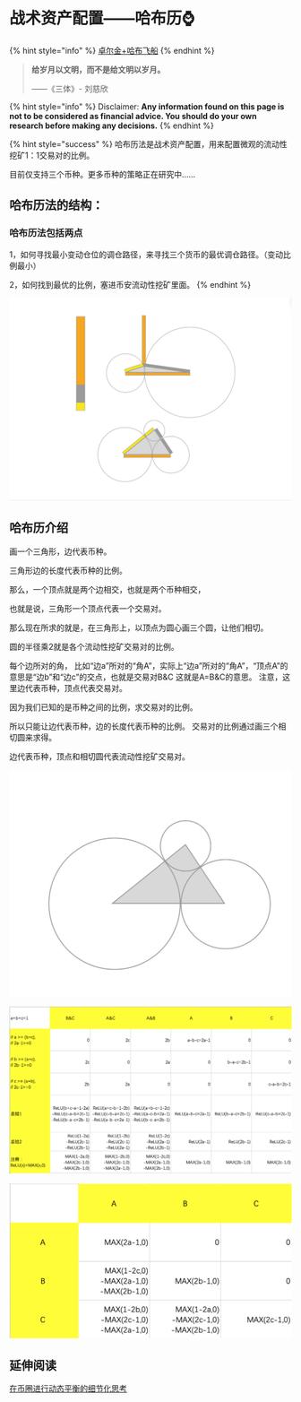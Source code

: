 # 战术资产配置——哈布历⌚️

{% hint style="info" %}
[卓尔金+哈布飞船](https://share.weiyun.com/O2bZwwMx)
{% endhint %}

> **给岁月以文明，而不是给文明以岁月。**
>
> ——《三体》- 刘慈欣

{% hint style="info" %}
Disclaimer: **Any information found on this page is not to be considered as financial advice. You should do your own research before making any decisions.**
{% endhint %}

{% hint style="success" %}
哈布历法是战术资产配置，用来配置微观的流动性挖矿1：1交易对的比例。

目前仅支持三个币种。更多币种的策略正在研究中……

## 哈布历法的结构：

### 哈布历法包括两点

1，如何寻找最小变动仓位的调仓路径，来寻找三个货币的最优调仓路径。（变动比例最小）

2，如何找到最优的比例，塞进币安流动性挖矿里面。
{% endhint %}

![](../../../../.gitbook/assets/ping-mu-kuai-zhao-20210520-xia-wu-5.40.07.png)

## 哈布历介绍

画一个三角形，边代表币种。

三角形边的长度代表币种的比例。

那么，一个顶点就是两个边相交，也就是两个币种相交，

也就是说，三角形一个顶点代表一个交易对。

那么现在所求的就是，在三角形上，以顶点为圆心画三个圆，让他们相切。

圆的半径乘2就是各个流动性挖矿交易对的比例。

每个边所对的角， 比如“边a”所对的“角A”，实际上“边a”所对的“角A”，“顶点A”的意思是“边b”和“边c”的交点，也就是交易对B&C 这就是A=B&C的意思。 注意，这里边代表币种，顶点代表交易对。

因为我们已知的是币种之间的比例，求交易对的比例。

所以只能让边代表币种，边的长度代表币种的比例。 交易对的比例通过画三个相切圆来求得。 

边代表币种，顶点和相切圆代表流动性挖矿交易对。

![](../../../../.gitbook/assets/image%20%2824%29.png)

![](../../../../.gitbook/assets/ping-mu-kuai-zhao-20210520-xia-wu-5.42.35.png)

![](../../../../.gitbook/assets/ping-mu-kuai-zhao-20210520-xia-wu-8.29.59.png)

## 延伸阅读

[在币圈进行动态平衡的细节化思考](https://guhhhhaa.gitbook.io/joinquant/joinquant/zai-bi-quan-jin-hang-dong-tai-ping-heng-de-xi-jie-hua-si-kao)

